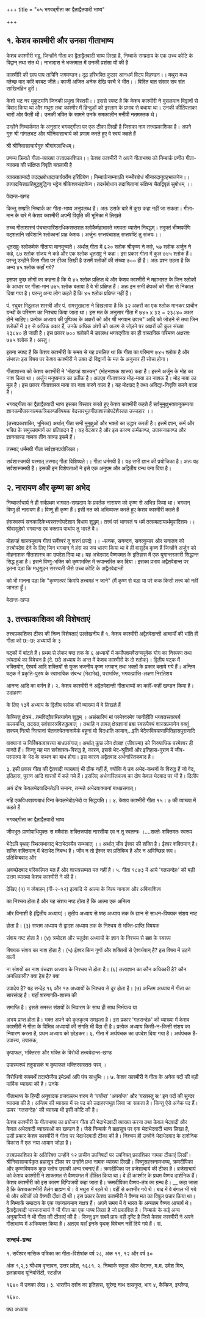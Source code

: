 +++
title = "०५ भगवद्गीता का द्वैताद्वैतवादी भाष्य"

+++

## १. केशव काश्मीरी और उनका गीताभाष्य
केशव काश्मीरी भट्ट, जिन्होंने गीता का द्वैताद्वैतवादी भाष्य लिखा है, निम्बार्क सम्प्रदाय के एक उच्च कोटि के विद्वान् तथा संत थे। नाभादास ने भक्तमाल में उनकी प्रशंसा यों की है

काश्मीरि की छाप पाप तापिनि जगमण्डन। दृढ़ हरिभक्ति कुठार आनधर्म विटप विहण्डन।। मथुरा मध्य म्लेच्छ वाद करि बरबट जीते। काजी अजित अनेक देखि परचै भे भीत।। विदित बात संसार सब संत साखिनहिन दुरी।

केशो भट नर मुकुटमणि जिनकी प्रभुता विस्तरी।। इससे स्पष्ट है कि केशव काश्मीरी ने मुसलमान विद्वानों से विवाद किया था और मथुरा तथा काश्मीर में हिन्दुओं को इस्लाम के प्रभाव से बचाया था। उनकी कीर्तिपताका चारों ओर फैली थी। उनकी भक्ति के सामने उनके समकालीन मनीषी नतमस्तक थे।

उन्होंने निम्बार्कमत के अनुसार भगवद्गीता पर एक टीका लिखी है जिसका नाम तत्त्वप्रकाशिका है। अपने गुरु श्री गांगलभट और श्रीनिवासाचार्य को प्रणाम करते हुए वे स्वयं कहते हैं

श्री श्रीनिवासाचार्यगुरु श्रीगांगलाभिधम्।

प्रणम्य क्रियते गीता-व्याख्या तत्त्वप्रकाशिका।। केशव काश्मीरी ने अपने गीताभाष्य को निम्बार्क प्रणीत गीता-व्याख्या की संक्षिप्त विवृति बतलायी है

व्याख्यातमादौ तददभ्रबोधादाचार्यवर्येण हरिप्रियेण। निम्बार्कनाम्नाऽति गम्भीरबोधं श्रीनारदानुग्रहभाजनेन।। तत्पादचित्ताप्रतिबुद्धबुद्धिना भट्टेन श्रीकेशवसंज्ञकेन। तदर्थबोधाय तदाश्रितानां संक्षिप्य चैतद्विवृतं सुबोधम् ।।

वेदान्त-खण्ड

किन्तु सम्प्रति निम्बार्क का गीता-भाष्य अनुपलब्ध है। अतः उसके बारे में कुछ कहा नहीं जा सकता। गीता-मान के बारे में केशव काश्मीरी अपनी विवृति की भूमिका में लिखते

तच्च गीताशास्त्रं पंचचत्वारिंशदधिकसप्तशत श्लोकैर्महाभारते भगवता व्यासेन निबद्धम्। तदुक्तं भीष्मपर्वणि षट्शतानि सविंशानि श्लोकानां प्राह केशवः। अर्जुनः सप्तपंचाशत् सप्तषष्टिं तु संजयः।।

धृतराष्ट्रः श्लोकमेकं गीताया मानमुच्यते। अर्थात् गीता में ६२० श्लोक श्रीकृष्ण ने कहे, ५७ श्लोक अर्जुन ने कहे, ६७ श्लोक संजय ने कहे और एक श्लोक धृतराष्ट्र ने कहा। इस प्रकार गीता में कुल ७४५ श्लोक हैं। परन्तु उन्होंने जिस गीता पर टीका लिखी है उसमें श्लोकों की संख्या ७०० ही है। अतः प्रश्न उठता है कि अन्य ४५ श्लोक कहाँ गये?

इसपर कुछ लोगों का कहना है कि ये ४५ श्लोक प्रक्षिप्त थे और केशव काश्मीरी ने महाभारत के जिन श्लोकों के आधार पर गीता-मान ७४५ श्लोक बताया है वे भी प्रक्षिप्त हैं। अतः इन सभी क्षेपकों को गीता से निकाल दिया गया है। परन्तु अन्य लोग कहते हैं कि ४५ श्लोक प्रक्षिप्त नहीं हैं।

पं. रघुबर मिठूलाल शास्त्री और पं. रामसुखदास ने दिखलाया है कि ३२ अक्षरों का एक श्लोक मानकर प्राचीन ग्रन्थों के परिमाण का निश्चय किया जाता था। इस मत के अनुसार गीता में ७४५ x ३२ = २३८४० अक्षर होने चाहिए। प्रत्येक अध्याय की पुष्पिका के अक्षरों को और श्री भगवान उवाच" आदि को जोडने से तथा जिन श्लोकों में ३२ से अधिक अक्षर हैं, उनके अधिक अंशों को अलग से जोड़ने पर अक्षरों की कुल संख्या २३८४० हो जाती है। इस प्रकार ७०० श्लोकों में उपलब्ध भगवद्गीता का ही वास्तविक परिमाण अक्षरशः ७४५ श्लोक है। अस्तु।

इतना स्पष्ट है कि केशव काश्मीरी के समय से यह प्रचलित था कि गीता का परिमाण ७४५ श्लोक है और संभवतः इस विषय पर केशव काश्मीरी ने उक्त दो विद्वानों के मत के अनुसार ही सोचा होगा।

गीताशास्त्र को केशव काश्मीरी ने 'मोहापहं शास्त्रम्" (मोहनाशक शास्त्र) कहा है। इसने अर्जुन के मोह का नाश किया था। अर्जुन मनुष्यमात्र का प्रतीक है। अतएव गीताशास्त्र मोह-माया का नाशक है। मोह माया का मूल है। इस प्रकार गीताशास्त्र माया का नाश करने वाला है। यह मोक्षप्रद है तथा अविद्या-निवृत्ति करने वाला है।

भगवद्गीता का द्वैताद्वैतवादी भाष्य इसका विस्तार करते हुए केशव काश्मीरी कहते हैं सर्वमुमुक्षुभक्तानुकम्पया ज्ञानकर्मोपासनात्मकत्रिकाण्डविषयक वेदसारभूतगीताशास्त्रोपदेशैस्तत उज्जहार ।।

(तत्त्वप्रकाशकिा, भूमिका) अर्थात् गीता सभी मुमुक्षुओं और भक्तों का उद्धार करती है। इसमें ज्ञान, कर्म और भक्ति के समुच्चयमार्ग का प्रतिपादन है। यह वेदसार है और इस कारण कर्मकाण्ड, उपासनाकाण्ड और ज्ञानकाण्ड नामक तीन काण्ड इसमें हैं।

तस्माद् धर्ममयी गीता सर्वज्ञानप्रयोजिका।

सर्वशास्त्रमयी यस्मात् तस्माद् गीता विशिष्यते।। गीता धर्ममयी है। यह सभी ज्ञान की प्रयोजिका है। अतः यह सर्वशास्त्रमयी है। इसकी इन विशेषताओं ने इसे एक अनुपम और अद्वितीय ग्रन्थ बना दिया है।

## २. नारायण और कृष्ण का अभेद
निम्बार्काचार्य ने ही सर्वप्रथम भागवत-सम्प्रदाय के प्रवर्तक नारायण को कृष्ण से अभिन्न किया था। भगवान् विष्णु ही नारायण हैं। विष्णु ही कृष्ण हैं। इसी मत को अभिव्यक्त करते हुए केशव काश्मीरी कहते हैं

हंसस्वरूपं सनकादिकेभ्यस्तत्त्वोपदेशाय विधाय शुद्धम्। तत्त्वं परं भागवतं च धर्म तत्सम्प्रदायार्थमुपादिशयः।। श्रीवासुदेवो भगवान्स एव भक्ताय पार्थाय तु भारते वै।

मोहापहं शास्त्रमुवाच गीतां सर्वेश्वरं तु शरणं प्रपद्ये ।। -सनक, सनन्दन, सनत्कुमार और सनातन को तत्त्वोपदेश देने के लिए जिन भगवान् ने हंस का रूप धारण किया था वे ही वासुदेव कृष्ण हैं जिन्होंने अर्जुन को मोहनाशक गीताशास्त्र का उपदेश दिया था। यह अभेदवाद वैष्णवमत के इतिहास में एक युगान्तरकारी सिद्धान्त सिद्ध हुआ है। इसने विष्णु-भक्ति को कृष्णभक्ति में रूपान्तरित कर दिया। इसका प्रभाव अद्वैतवेदान्त पर इतना पड़ा कि मधुसूदन सरस्वती जैसे उच्च कोटि के अद्वैतवेदान्ती

को भी मानना पड़ा कि "कृष्णात्परं किमपि तत्त्वमहं न जाने" (मैं कृष्ण से बड़ा या परे कक किसी तत्त्व को नहीं जानता हूँ।

वेदान्त-खण्ड

## ३. तत्त्वप्रकाशिका की विशेषताएं
तत्त्वप्रकाशिका टीका की निम्न विशेषताएं उल्लेखनीय हैं १. केशव काश्मीरी अद्वैतवेदान्ती आचार्यों की भांति ही गीता को छ:-छ: अध्यायों के ३

षट्कों में बांटते हैं। प्रथम से लेकर षष्ठ तक के ६ अध्यायों में कर्मोपशमवैराग्यपूर्वक योग का निरूपण तथा त्वंपदार्थ का विवेचन है (दे. छठे अध्याय के अन्त में केशव काश्मीरी के दो श्लोक)। द्वितीय षट्क में भक्तियोग, ऐश्वर्य आदि शक्तियों से युक्त भजनीय कृष्ण भगवान् तथा भक्तों के प्रकार बताये गये हैं। अन्तिम षट्क में प्रकृति-पुरुष के स्वाभाविक संबन्ध (भेदाभेद), पराभक्ति, भगवत्प्राप्ति-लक्षण निरतिशय

आनन्द आदि का वर्णन है। २. केशव काश्मीरी ने अद्वैतवेदान्ती गीताभाष्यों का कहीं-कहीं खण्डन किया है। उदाहरण

के लिए १३वें अध्याय के द्वितीय श्लोक की व्याख्या में वे लिखते हैं

केच्चित्तु क्षेत्रमं...तमविद्यौपाथित्यागेन शुद्धम् । असंसारिणं मां परमेश्वरमेव जानीहीति भगवतस्तात्पर्य कल्पयन्ति, तदसत् सर्वशास्त्रविरुद्धत्वात् । तथाहि न तावत् क्षेत्रज्ञानां ब्रह्म स्वरूपैक्यं शास्त्रप्रमाणेन वक्तुं शक्यम् नित्यो नित्यानां चेतनश्चेतनानामेकं बहूनां यो विदधाति कामान्...इति भेदैकविषयाणामितिहासपुराणादि

वाक्यानां च निर्विषयत्वापत्त्या बाधप्रसंगात्। अर्थात् कुछ लोग क्षेत्रज्ञ (जीवात्मा) को निरुपाधिक परमेश्वर ही मानते हैं। किन्तु यह मत सर्वशास्त्र-विरुद्ध है, कारण, इससे भेद-श्रुतियों और इतिहास-पुराण में जीव-परमात्मा के भेद के कथन का बाध होगा। इस कारण अद्वैतवाद अर्धनास्तिकवाद है।

३. इसी प्रकार गीता की द्वैतवादी व्याख्याएं भी ठीक नहीं हैं, क्योंकि वे उन अभेद-कथनों के विरुद्ध हैं जो वेद, इतिहास, पुराण आदि शास्त्रों में कहे गये हैं। इसलिए अर्धनास्तिकत्व का दोष केवल भेदवाद पर भी है। दिलीप

अयं दोषः केवलभेदवादिमतेऽपि समानः, तन्मते अभेदवाक्यानां बाधप्रसगात्।

नहि एकविधवाक्यबाधं विना केवलभेदोऽभेदो वा सिद्धयति।। ४. केशव काश्मीरी गीता १५। ७ की व्याख्या में कहते हैं

भगवद्गीता का द्वैताद्वैतवादी भाष्य

जीवभूतः प्राणोपाधियुक्तः स ममैवांशः शक्तिरूपांश नारसीया एव न तु स्वतन्त्रः ।....शक्तेः शक्तिमतः स्वरूप

भेदेऽपि पृथक् स्थित्यभावाद् भेदाभेदस्यैव सम्भवात् ।। अर्थात् जीव ईश्वर की शक्ति है। ईश्वर शक्तिमान् है। शक्ति शक्तिमान् में भेदाभेद निबन्ध है। जीव न तो ईश्वर का प्रतिबिम्ब है और न अविच्छिन्न रूप। प्रतिबिम्बवाद और

अवच्छेदबाद परिकल्पित मत हैं और शास्त्रसम्मत मत नहीं है। ५. गीता १८७३ में आये 'गतसन्देहः' की बड़ी उत्तम व्याख्या केशव काश्मीरी ने की है।

देखिए (१) न त्वेवाहम् (गी-२-१२) इत्यादि से आत्मा के नित्य नानात्व और अविनाशित्व

का निश्चय होता है और यह संशय नष्ट होता है कि आत्मा एक अनित्य

और विनाशी है (द्वितीय अध्याय)। तृतीय अध्याय से षष्ठ अध्याय तक के ज्ञान से साधन-विषयक संशय नष्ट

होता है। (३) सप्तम अध्याय से द्वादश अध्याय तक के निश्चय से भक्ति-प्राप्ति विषयक

संशय नष्ट होता है। (४) त्रयोदश और चतुर्दश अध्यायों के ज्ञान के निश्चय से ब्रह्म के स्वरूप

विषयक संशय का नाश होता है। (५) ईश्वर किन गुणों और शक्तियों से ऐश्वर्यवान् है? इस विषय में उठने वालों

ना संशयों का नाश पंचदश अध्याय के निश्चय से होता है। (६) तत्त्वज्ञान का कौन अधिकारी है? कौन अनधिकारी? क्या हेय है? क्या

उपादेय है? यह सन्देह १६ और १७ अध्यायों के निश्चय से दूर होता है। (७) अन्तिम अध्याय में गीता का सारसंग्रह है। यहाँ शरणागति-शास्त्र की

समाप्ति है। इससे समस्त संशयों के निवारण के साथ ही साथ निर्भयत्व या

अभय प्राप्त होता है। भक्त अपने को कृतकृत्य समझता है। इस प्रकार 'गतसन्देहः' की व्याख्या में केशव काश्मीरी ने गीता के विभिन्न अध्यायों की संगति भी बैठा दी है। प्रत्येक अध्याय किसी-न-किसी संशय का निवारण करता है, प्रथम अध्याय को छोड़कर। ६. गीता में अर्थपंचक का उपदेश दिया गया है। अर्थपंचक हैं-उपास्य, उपासक,

कृपाफल, भक्तिरस और भक्ति के विरोधी तत्त्ववेदान्त-खण्ड

उपास्यरूपं तदुपासकं च कृपाफलं भक्तिरसस्ततः परम् ।

विरोधिनो रूपमर्थे तदाप्तेर्जेया इमेऽर्था अपि पंच साधुभिः।। ७. केशव काश्मीरी ने गीता के अनेक पदों की बड़ी मार्मिक व्याख्या की है। उनके

गीताभाष्य के हिन्दी अनुवादक व्रजवल्लभ शरण ने 'पर्याप्त' 'अपर्याप्त' और 'परतस्तु सः' इन पदों की सुन्दर व्याख्या की है। अन्तिम की व्याख्या में सः पद को उदाहरणभूत लिया जा सकता है। किन्तु ऐसे अनेक पद हैं। ऊपर 'गतसन्देहः' की व्याख्या भी इसी कोटि की है।

केशव काश्मीरी के गीताभाष्य का प्रयोजन गीता की भेदाभेदवादी व्याख्या करना तथा केवल भेदवादी और केवल अभेदवादी व्याख्याओं का खण्डन है। जैसे निम्बार्क ने ब्रह्मसूत्र पर एक भेदाभेदवादी भाष्य लिखा है, उसी प्रकार केशव काश्मीरी ने गीता पर भेदाभेदवादी टीका की है। निश्चय ही उन्होंने भेदाभेदवाद के दार्शनिक विकास में एक नया आयाम जोड़ा है।

तत्त्वप्रकाशिका के अतिरिक्त उन्होंने १२ प्राचीन उपनिषदों पर उपनिषत् प्रकाशिका नामक टीकाएं लिखीं। श्रीनिवासाचार्यकृत ब्रह्मसूत्र टीका पर उन्होंने प्रभा नामक व्याख्या लिखी। विष्णुसहस्रनामभाष्य, क्रमदीपिका और कृष्णविषयक कुछ स्तोत्र उसकी अन्य रचनाएं हैं। क्रमदीपिका पर व्रजेशाचार्य की टीका है। ब्रजेशाचार्य को केशव काश्मीरी ने शाक्तमत से वैष्णवमत में दीक्षित किया था। वे ही काश्मीर के प्रथम वैष्णव दार्शनिक हैं। केशव काश्मीरी को इस कारण दिग्विजयी कहा जाता है। क्रमदीपिका वैष्णव-तंत्र का ग्रन्थ है। __ कहा जाता है कि केशवकाश्मीरी तैलंग ब्राह्मण थे। वे मथुरा में रहते थे। वहीं से काश्मीर गये थे। बाद में वे बंगाल भी गये थे और अंग्रेजों को वैष्णवी दीक्षा दी थी। इस प्रकार केशव काश्मीरी ने वैष्णव मत का विपुल प्रचार किया था। वे निम्बार्क सम्प्रदाय के एक जाज्वल्यमान नक्षत्र हैं। अपने समय में वे भारत के अन्यतम वैष्णव आचार्य थे। द्वैताद्वैतवादी भास्कराचार्य ने भी गीता का एक भाष्य लिखा है जो प्रकाशित है। निम्बार्क के कई अन्य अनुयायियों ने भी गीता की टीकाएं की है। किन्तु इन सबमें प्रायः वही दृष्टि है जिसे केशव काश्मीरी ने अपने गीताभाष्य में अभिव्यक्त किया है। अतएव यहाँ इनके पृथक् विवेचन नहीं दिये गये हैं। सं.

### सन्दर्भ-ग्रन्थ
१. सर्वेश्वर मासिक पत्रिका का गीता-विशेषांक वर्ष २८, अंक ११, १२ और वर्ष ३०

अंक १,२,३ श्रीधाम वृन्दावन, उत्तर प्रदेश, १६८१. २. निम्बार्क स्कूल ऑफ वेदान्त, म.म. उमेश मिश्र, इलाहाबाद यूनिवर्सिटी, स्टडीज़

१६४० में उनका लेख। ३. भारतीय दर्शन का इतिहास, सुरेन्द्र नाथ दासगुप्त, भाग ४, कैम्ब्रिज, इग्लैण्ड,

१६४०.

षष्ठ अध्याय
